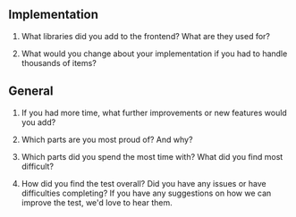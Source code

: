 ## Implementation

1. What libraries did you add to the frontend? What are they used for?

2. What would you change about your implementation if you had to handle thousands of items?

## General

1. If you had more time, what further improvements or new features would you add?

2. Which parts are you most proud of? And why?

3. Which parts did you spend the most time with? What did you find most difficult?

4. How did you find the test overall? Did you have any issues or have difficulties completing? If you have any suggestions on how we can improve the test, we'd love to hear them.
